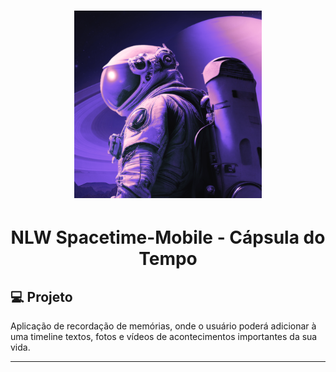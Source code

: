 <h1 align="center">
   <img src="https://raw.githubusercontent.com/AllanLimaAngelo/Spacetime-web/main/src/app/icon.png" alt="NLW Spacetime" width="300"/>
</h1>
<h1 align="center">
   NLW Spacetime-Mobile - Cápsula do Tempo
</h1>

## 💻 Projeto

Aplicação de recordação de memórias, onde o usuário poderá adicionar à uma timeline textos, fotos e vídeos de acontecimentos importantes da sua vida.

---
